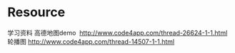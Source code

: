 # Resource
学习资料
高德地图demo  http://www.code4app.com/thread-26624-1-1.html
轮播图 http://www.code4app.com/thread-14507-1-1.html
